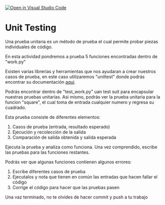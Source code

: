 [![Open in Visual Studio Code](https://classroom.github.com/assets/open-in-vscode-f059dc9a6f8d3a56e377f745f24479a46679e63a5d9fe6f495e02850cd0d8118.svg)](https://classroom.github.com/online_ide?assignment_repo_id=6866422&assignment_repo_type=AssignmentRepo)
# Unit Testing
Una prueba unitaria es un método de prueba el cual permite probar piezas individuales de código.

En esta actividad pondremos a prueba 5 funciones encontradas dentro de "work.py"

Existen varias librerías y herramientas que nos ayudaran a crear nuestros casos de prueba, en este caso utilizaremos "unittest" donde podrás encontrar su documentación [aquí](https://docs.python.org/3/library/unittest.html).

Podrás encontrar dentro de "test_work.py" uan test suit para encapsular nuestras pruebas unitarias. Asi mismo, podrás ver la prueba unitaria para la funcion "square", el cual toma de entrada cualquier numero y regresa su cuadrado.

Esta prueba consiste de diferentes elementos:
1. Casos de prueba (entrada, resultado esperado)
2. Ejecución y recolección de la salida
3. Comparación de salida obtenida y salida esperada

Ejecuta la prueba y analiza como funciona. Una vez comprendido, escribe las pruebas para las funciones restantes.

Podrás ver que algunas funciones contienen algunos errores:
1. Escribe diferentes casos de prueba
2. Ejecutalos y nota que tienen en común las entradas que hacen fallar el código
3. Corrige el código para hacer que las pruebas pasen

Una vaz terminado, no te olvides de hacer commit y push a tu trabajo